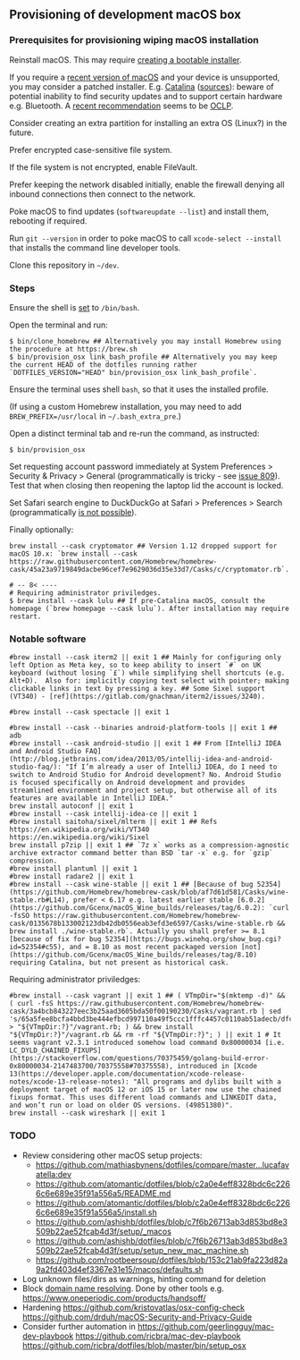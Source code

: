 ## Provisioning of development macOS box

### Prerequisites for provisioning wiping macOS installation

Reinstall macOS.
This may require [creating a bootable installer](https://support.apple.com/en-us/HT201372).

If you require a [recent version of macOS](https://support.apple.com/en-us/HT201222) and your device is unsupported,
you may consider a patched installer.
E.g. [Catalina](http://dosdude1.com/catalina/) ([sources](https://github.com/dosdude1/macos-catalina-patcher/)):
beware of potential inability to find security updates and to support certain hardware e.g. Bluetooth.
A [recent recommendation](https://github.com/dosdude1/macos-catalina-patcher/issues/150#issuecomment-1000781162)
seems to be [OCLP](https://github.com/dortania/OpenCore-Legacy-Patcher).

Consider creating an extra partition for installing an extra OS (Linux?) in the future.

Prefer encrypted case-sensitive file system.

If the file system is not encrypted,
enable FileVault.

Prefer keeping the network disabled initially,
enable the firewall denying all inbound connections
then connect to the network.

Poke macOS to find updates (`softwareupdate --list`)
and install them,
rebooting if required.

Run `git --version`
in order to poke macOS to call `xcode-select --install`
that installs the command line developer tools.

Clone this repository in `~/dev`.

### Steps

Ensure the shell is [set](https://support.apple.com/en-gb/guide/terminal/trml113/mac) to `/bin/bash`.

Open the terminal and run:

```
$ bin/clone_homebrew ## Alternatively you may install Homebrew using the procedure at https://brew.sh
$ bin/provision_osx link_bash_profile ## Alternatively you may keep the current HEAD of the dotfiles running rather `DOTFILES_VERSION="HEAD" bin/provision_osx link_bash_profile`.
```

Ensure the terminal uses shell `bash`, so that it uses the installed profile.

(If using a custom Homebrew installation, you may need to add `BREW_PREFIX=/usr/local` in `~/.bash_extra_pre`.)

Open a distinct terminal tab and re-run the command, as instructed:

```
$ bin/provision_osx
```

Set requesting account password immediately
at System Preferences > Security & Privacy > General
(programmatically is tricky - see [issue 809](https://github.com/mathiasbynens/dotfiles)).
Test that when closing then reopening the laptop lid the account is locked.

Set Safari search engine to DuckDuckGo
at Safari > Preferences > Search
(programmatically [is not possible](https://stackoverflow.com/questions/12855168/mac-os-x-safari-6-default-search-engine-change-between-possible-values)).

Finally optionally:
```
brew install --cask cryptomator ## Version 1.12 dropped support for macOS 10.x: `brew install --cask https://raw.githubusercontent.com/Homebrew/homebrew-cask/45a23a9719849dacbe96cef7e9629036d35e33d7/Casks/c/cryptomator.rb`.

# -- 8< ----
# Requiring administrator priviledges.
$ brew install --cask lulu ## If pre-Catalina macOS, consult the homepage (`brew homepage --cask lulu`). After installation may require restart.
```

### Notable software

```
#brew install --cask iterm2 || exit 1 ## Mainly for configuring only left Option as Meta key, so to keep ability to insert `#` on UK keyboard (without losing `£`) while simplifying shell shortcuts (e.g. Alt+D).  Also for: implicitly copying text select with pointer; making clickable links in text by pressing a key. ## Some Sixel support (VT340) - [ref](https://gitlab.com/gnachman/iterm2/issues/3240).

#brew install --cask spectacle || exit 1

#brew install --cask --binaries android-platform-tools || exit 1 ## adb
#brew install --cask android-studio || exit 1 ## From [IntelliJ IDEA and Android Studio FAQ](http://blog.jetbrains.com/idea/2013/05/intellij-idea-and-android-studio-faq/): "If I’m already a user of IntelliJ IDEA, do I need to switch to Android Studio for Android development? No. Android Studio is focused specifically on Android development and provides streamlined environment and project setup, but otherwise all of its features are available in IntelliJ IDEA."
brew install autoconf || exit 1
#brew install --cask intellij-idea-ce || exit 1
#brew install saitoha/sixel/mlterm || exit 1 ## Refs https://en.wikipedia.org/wiki/VT340 https://en.wikipedia.org/wiki/Sixel
brew install p7zip || exit 1 ## `7z x` works as a compression-agnostic archive extractor command better than BSD `tar -x` e.g. for `gzip` compression.
#brew install plantuml || exit 1
#brew install radare2 || exit 1
#brew install --cask wine-stable || exit 1 ## [Because of bug 52354](https://github.com/Homebrew/homebrew-cask/blob/af7d61d581/Casks/wine-stable.rb#L14), prefer < 6.17 e.g. latest earlier stable [6.0.2](https://github.com/Gcenx/macOS_Wine_builds/releases/tag/6.0.2): `curl -fsSO https://raw.githubusercontent.com/Homebrew/homebrew-cask/0135678b133002123db42db0556eab3efd3e6597/Casks/wine-stable.rb && brew install ./wine-stable.rb`. Actually you shall prefer >= 8.1 [because of fix for bug 52354](https://bugs.winehq.org/show_bug.cgi?id=52354#c55), and = 8.10 as most recent packaged version [not](https://github.com/Gcenx/macOS_Wine_builds/releases/tag/8.10) requiring Catalina, but not present as historical cask.
```

Requiring administrator priviledges:
```
#brew install --cask vagrant || exit 1 ## ( VTmpDir="$(mktemp -d)" && ( curl -fsS https://raw.githubusercontent.com/Homebrew/homebrew-cask/3a4bcb843227eec3b25aad3605bda50f00190230/Casks/vagrant.rb | sed 's/65a5fee8bcfa4bbd3be444efbcd997110a49f5ccc1fffc4457c0110ab51adecb/dfcb08ee37a197c091d0d13f52a4cf55b98d24466063934032530959259fcd89/g' > "${VTmpDir:?}"/vagrant.rb; ) && brew install "${VTmpDir:?}"/vagrant.rb && rm -rf "${VTmpDir:?}"; ) || exit 1 # It seems vagrant v2.3.1 introduced somehow load command 0x80000034 [i.e. LC_DYLD_CHAINED_FIXUPS](https://stackoverflow.com/questions/70375459/golang-build-error-0x80000034-2147483700/70375558#70375558), introduced in [Xcode 13(https://developer.apple.com/documentation/xcode-release-notes/xcode-13-release-notes): "All programs and dylibs built with a deployment target of macOS 12 or iOS 15 or later now use the chained fixups format. This uses different load commands and LINKEDIT data, and won’t run or load on older OS versions. (49851380)".
brew install --cask wireshark || exit 1
```

### TODO

* Review considering other macOS setup projects:
  - https://github.com/mathiasbynens/dotfiles/compare/master...lucafavatella:dev
  - https://github.com/atomantic/dotfiles/blob/c2a0e4eff8328bdc6c2266c6e689e35f91a556a5/README.md
  - https://github.com/atomantic/dotfiles/blob/c2a0e4eff8328bdc6c2266c6e689e35f91a556a5/install.sh
  - https://github.com/ashishb/dotfiles/blob/c7f6b26713ab3d853bd8e3509b22ae52fcab4d3f/setup/_macos
  - https://github.com/ashishb/dotfiles/blob/c7f6b26713ab3d853bd8e3509b22ae52fcab4d3f/setup/setup_new_mac_machine.sh
  - https://github.com/rootbeersoup/dotfiles/blob/153c21ab9fa223d82a9a2fd403d4ef3367e31e15/macos/defaults.sh
* Log unknown files/dirs as warnings, hinting command for deletion
* Block [domain name resolving](https://threatpost.com/patrick-wardle-breaks-and-bypasses-macos-firewalls/134784/). Done by other tools e.g. https://www.oneperiodic.com/products/handsoff/
* Hardening https://github.com/kristovatlas/osx-config-check https://github.com/drduh/macOS-Security-and-Privacy-Guide
* Consider further automation in https://github.com/geerlingguy/mac-dev-playbook https://github.com/ricbra/mac-dev-playbook https://github.com/ricbra/dotfiles/blob/master/bin/setup_osx
